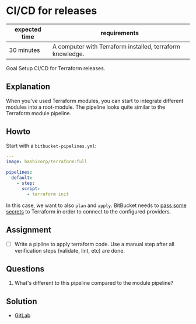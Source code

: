 # CI/CD for releases

|expected time|requirements                                             |
|-------------|---------------------------------------------------------|
|30 minutes   |A computer with Terraform installed, terraform knowledge.|

Goal Setup CI/CD for Terraform releases.

## Explanation

When you've used Terraform modules, you can start to integrate different modules into a root-module. The pipeline looks quite similar to the Terraform module pipeline.

## Howto

Start with a `bitbucket-pipelines.yml`:


```yaml
---
image: hashicorp/terraform:full

pipelines:
  default:
    - step:
      script:
        - terraform init
```

In this case, we want to also `plan` and `apply`. BitBucket needs to [pass some secrets](https://support.atlassian.com/bitbucket-cloud/docs/variables-and-secrets/) to Terraform in order to connect to the configured providers.

## Assignment

- [ ] Write a pipline to apply terraform code. Use a manual step after all verification steps (validate, lint, etc) are done.

## Questions

1. What's different to this pipeline compared to the module pipeline?

## Solution

- [GitLab](cicd-for-releases-gitlab.yml)
